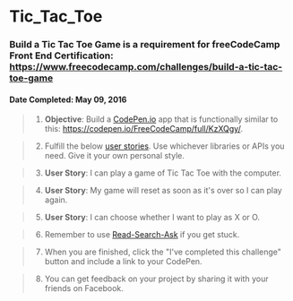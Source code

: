 # **Tic_Tac_Toe**
### **Build a Tic Tac Toe Game** is a requirement for freeCodeCamp Front End Certification: https://www.freecodecamp.com/challenges/build-a-tic-tac-toe-game
#### **Date Completed**: May 09, 2016

>1. **Objective**: Build a [CodePen.io]('https://codepen.io') app that is functionally similar to this: https://codepen.io/FreeCodeCamp/full/KzXQgy/.

>2. Fulfill the below [user stories]('https://en.wikipedia.org/wiki/User_story'). Use whichever libraries or APIs you need. Give it your own personal style.

>3. **User Story**: I can play a game of Tic Tac Toe with the computer.

>4. **User Story**: My game will reset as soon as it's over so I can play again.

>5. **User Story**: I can choose whether I want to play as X or O.

>6. Remember to use [Read-Search-Ask]('https://github.com/FreeCodeCamp/freecodecamp/wiki/FreeCodeCamp-Get-Help') if you get stuck.

>7. When you are finished, click the "I've completed this challenge" button and include a link to your CodePen.

>8. You can get feedback on your project by sharing it with your friends on Facebook.

